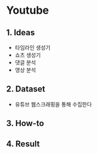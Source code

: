 # Youtube
## 1. Ideas
- 타임라인 생성기
- 쇼츠 생성기
- 댓글 분석
- 영상 분석

## 2. Dataset
- 유튜브 웹스크래핑을 통해 수집한다

## 3. How-to

## 4. Result